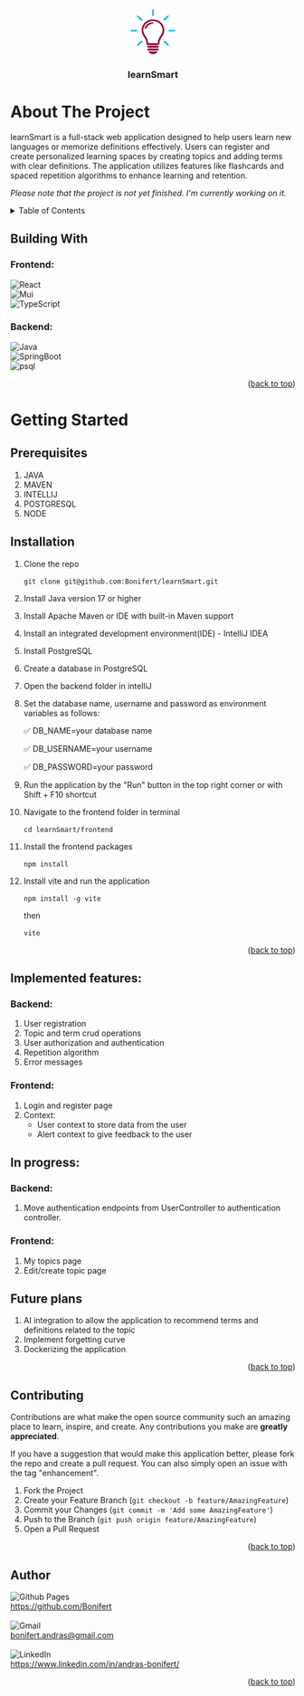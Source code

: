 <br />
<div align="center">
  <a href="https://github.com/Bonifert/learnSmart">
    <img src="frontend/public/light.png" alt="Logo" width="80" height="80">
  </a>

<h3 align="center">learnSmart</h3>
</div>

# About The Project

<p>
   learnSmart is a full-stack web application designed to help users learn new languages or memorize definitions effectively. Users can register and create personalized learning spaces by creating topics and adding terms with clear definitions. The application utilizes features like flashcards and spaced repetition algorithms to enhance learning and retention. 
</p>

_Please note that the project is not yet finished. I'm currently working on it._  




<!-- TABLE OF CONTENTS -->
<details>
  <summary>Table of Contents</summary>
  <ol>
    <li>
      <a href="#about-the-project">About The Project</a>
      <ul>
        <li><a href="#building-with">Built With</a></li>
        <li><a href="#implemented-features">Implemented features</a></li>
        <li><a href="#in-progress">In progress</a></li>
        <li><a href="#future-plans">Future plans</a></li>
      </ul>
    </li>
     <li>
       <a href="#getting-started">Getting Started</a>
      <ul>
      <li><a href="#prerequisites">Prerequisites</a></li>
        <li><a href="#installation">Installation</a></li>
      </ul>
     </li>
    <li><a href="#contributing">Contributing</a></li>
    <li><a href="#author">Author</a></li>
  </ol>
</details>


## Building With

### Frontend:

![React] <br/> ![Mui] <br/> ![TypeScript] <br/>

### Backend: <br/>

![Java] <br/> ![SpringBoot]<br/> ![psql]

<p align="right">(<a href="#about-the-project">back to top</a>)</p>


# Getting Started

## Prerequisites

1. JAVA
2. MAVEN
3. INTELLIJ
4. POSTGRESQL
5. NODE

## Installation

1. Clone the repo
   ```shell
   git clone git@github.com:Bonifert/learnSmart.git
   ```
2. Install Java version 17 or higher


3. Install Apache Maven or IDE with built-in Maven support


4. Install an integrated development environment(IDE) - IntelliJ IDEA


5. Install PostgreSQL


6. Create a database in PostgreSQL


7. Open the backend folder in intelliJ


8. Set the database name, username and password as environment variables as follows:

   ✅ DB_NAME=your database name

   ✅ DB_USERNAME=your username

   ✅ DB_PASSWORD=your password


9. Run the application by the "Run" button in the top right corner or with Shift + F10 shortcut


10. Navigate to the frontend folder in terminal
     ```shell
     cd learnSmart/frontend
     ```

11. Install the frontend packages
     ```shell
     npm install
     ```

12. Install vite and run the application
     ```shell
     npm install -g vite
     ```
    then
     ```shell
     vite
     ```

<p align="right">(<a href="#about-the-project">back to top</a>)</p>


## Implemented features:

### Backend:

1. User registration
2. Topic and term crud operations
3. User authorization and authentication
4. Repetition algorithm
5. Error messages

### Frontend:

1. Login and register page
2. Context:
   - User context to store data from the user
   - Alert context to give feedback to the user

## In progress:

### Backend:

1. Move authentication endpoints from UserController to authentication controller.

### Frontend:

1. My topics page
2. Edit/create topic page

## Future plans

1. AI integration to allow the application to recommend terms and definitions related to the topic
2. Implement forgetting curve
3. Dockerizing the application

<!-- GETTING STARTED -->

<p align="right">(<a href="#about-the-project">back to top</a>)</p>

<!-- CONTRIBUTING -->

## Contributing

Contributions are what make the open source community such an amazing place to learn, inspire, and create. Any
contributions you make are **greatly appreciated**.

If you have a suggestion that would make this application better, please fork the repo and create a pull request. You can also
simply open an issue with the tag "enhancement".

1. Fork the Project
2. Create your Feature Branch (```git checkout -b feature/AmazingFeature```)
3. Commit your Changes (`git commit -m 'Add some AmazingFeature'`)
4. Push to the Branch (`git push origin feature/AmazingFeature`)
5. Open a Pull Request

<p align="right">(<a href="#about-the-project">back to top</a>)</p>


<!-- AUTHORS -->

## Author

![Github Pages] <br/> https://github.com/Bonifert <br/> <br/>
![Gmail] <br/> bonifert.andras@gmail.com <br/> <br/>
![LinkedIn] <br/> https://www.linkedin.com/in/andras-bonifert/

<p align="right">(<a href="#about-the-project">back to top</a>)</p>



<!-- MARKDOWN LINKS & IMAGES -->
<!-- https://www.markdownguide.org/basic-syntax/#reference-style-links -->

[Mui]: https://img.shields.io/badge/MaterialUi-000000?style=for-the-badge&logo=Mui

[TypeScript]: https://img.shields.io/badge/TypeScript-000000?style=for-the-badge&logo=TypeScript

[React]: https://img.shields.io/badge/React-000000?style=for-the-badge&logo=React

[Java]: https://img.shields.io/badge/Java-000000?style=for-the-badge&logo=openjdk

[SpringBoot]: https://img.shields.io/badge/SpringBoot-000000?style=for-the-badge&logo=SpringBoot

[psql]: https://img.shields.io/badge/postgresql-000000?style=for-the-badge&logo=postgresql

[Github Pages]: https://img.shields.io/badge/github-121013?style=for-the-badge&logo=github&logoColor=white

[Gmail]: https://img.shields.io/badge/Gmail-D14836?style=for-the-badge&logo=gmail&logoColor=white

[LinkedIn]: https://img.shields.io/badge/LinkedIn-0077B5?style=for-the-badge&logo=linkedin&logoColor=white

